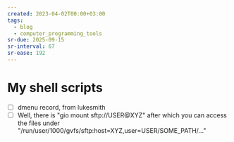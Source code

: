 ```yaml
---
created: 2023-04-02T00:00+03:00
tags:
  - blog
  - computer_programming_tools
sr-due: 2025-09-15
sr-interval: 67
sr-ease: 192
---
```


# My shell scripts

- [ ] dmenu record, from lukesmith
- [ ] Well, there is "gio mount sftp://USER@XYZ" after which you can access the
      files under "/run/user/1000/gvfs/sftp:host=XYZ,user=USER/SOME_PATH/…"
